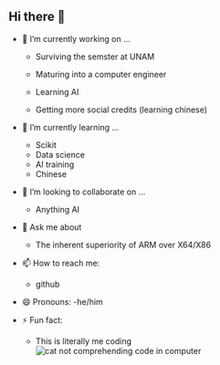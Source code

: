 ## Hi there 👋




-  🔭 I’m currently working on ...
    -  Surviving the semster at UNAM

    -  Maturing into a computer engineer

    - Learning AI

    - Getting more social credits (learning chinese)


- 🌱 I’m currently learning ...
  - Scikit
  - Data science
  - AI training
  - Chinese
- 👯 I’m looking to collaborate on ...
  - Anything AI
- 💬 Ask me about


  - The inherent superiority of ARM over X64/X86   
- 📫 How to reach me: 
  - github
- 😄 Pronouns:
  -he/him   
- ⚡ Fun fact:
  - This is literally me coding
 ![cat not comprehending code in computer ](https://i.pinimg.com/originals/d0/75/f8/d075f82b2f1ae5d67f7b8600513e1654.jpg)

